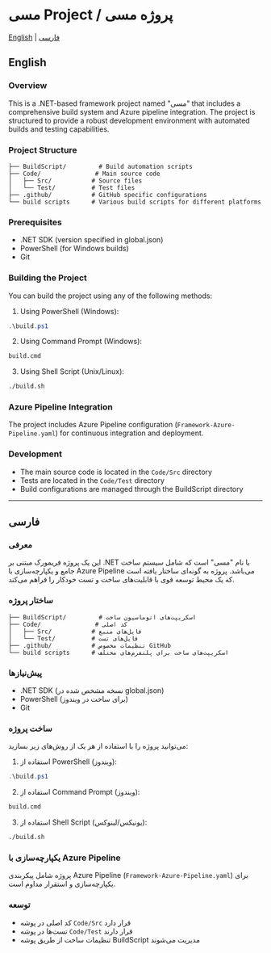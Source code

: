 # مسی Project / پروژه مسی

[English](#english) | [فارسی](#فارسی)

## English

### Overview
This is a .NET-based framework project named "مسی" that includes a comprehensive build system and Azure pipeline integration. The project is structured to provide a robust development environment with automated builds and testing capabilities.

### Project Structure
```
├── BuildScript/         # Build automation scripts
├── Code/               # Main source code
│   ├── Src/           # Source files
│   └── Test/          # Test files
├── .github/           # GitHub specific configurations
└── build scripts      # Various build scripts for different platforms
```

### Prerequisites
- .NET SDK (version specified in global.json)
- PowerShell (for Windows builds)
- Git

### Building the Project
You can build the project using any of the following methods:

1. Using PowerShell (Windows):
```powershell
.\build.ps1
```

2. Using Command Prompt (Windows):
```cmd
build.cmd
```

3. Using Shell Script (Unix/Linux):
```bash
./build.sh
```

### Azure Pipeline Integration
The project includes Azure Pipeline configuration (`Framework-Azure-Pipeline.yaml`) for continuous integration and deployment.

### Development
- The main source code is located in the `Code/Src` directory
- Tests are located in the `Code/Test` directory
- Build configurations are managed through the BuildScript directory

---

## فارسی

### معرفی
این یک پروژه فریمورک مبتنی بر .NET با نام "مسی" است که شامل سیستم ساخت جامع و یکپارچه‌سازی با Azure Pipeline می‌باشد. پروژه به گونه‌ای ساختار یافته است که یک محیط توسعه قوی با قابلیت‌های ساخت و تست خودکار را فراهم می‌کند.

### ساختار پروژه
```
├── BuildScript/         # اسکریپت‌های اتوماسیون ساخت
├── Code/               # کد اصلی
│   ├── Src/           # فایل‌های منبع
│   └── Test/          # فایل‌های تست
├── .github/           # تنظیمات مخصوص GitHub
└── build scripts      # اسکریپت‌های ساخت برای پلتفرم‌های مختلف
```

### پیش‌نیازها
- .NET SDK (نسخه مشخص شده در global.json)
- PowerShell (برای ساخت در ویندوز)
- Git

### ساخت پروژه
می‌توانید پروژه را با استفاده از هر یک از روش‌های زیر بسازید:

1. استفاده از PowerShell (ویندوز):
```powershell
.\build.ps1
```

2. استفاده از Command Prompt (ویندوز):
```cmd
build.cmd
```

3. استفاده از Shell Script (یونیکس/لینوکس):
```bash
./build.sh
```

### یکپارچه‌سازی با Azure Pipeline
پروژه شامل پیکربندی Azure Pipeline (`Framework-Azure-Pipeline.yaml`) برای یکپارچه‌سازی و استقرار مداوم است.

### توسعه
- کد اصلی در پوشه `Code/Src` قرار دارد
- تست‌ها در پوشه `Code/Test` قرار دارند
- تنظیمات ساخت از طریق پوشه BuildScript مدیریت می‌شوند 
